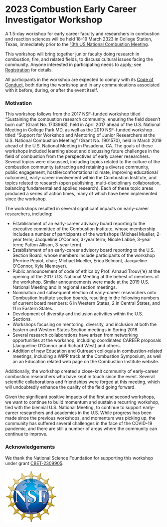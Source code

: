 # 2023 Combustion Early Career Investigator Workshop

A 1.5-day workshop for early career faculty and researchers in combustion and reaction sciences
will be held 18–19 March 2323 in College Station, Texas, immediately prior to the
[13th US National Combustion Meeting](https://wssci.us/meetings/ncm2019/).

This workshop will bring together junior faculty doing research in combustion, fire, and related fields, to discuss cultural issues facing the community. Anyone interested in participating needs to apply; see [Registration](registration.md) for details.

All participants in the workshop are expected to comply with its [Code of Conduct](code-of-conduct.md),
both during the workshop and in any communications associated with it before, during, or after the event itself.

### Motivation

This workshop follows from the 2017 NSF-funded workshop titled “Sustaining the combustion research community: ensuring the field doesn’t burn out” (Grant No. 1733968), held in April 2017 ahead of the U.S. National Meeting in College Park MD, as well as the 2019 NSF-funded workshop titled “Support for Workshop and Mentoring of Junior Researchers at the U.S. National Combustion Meeting” (Grant No. 1901570), held in March 2019 ahead of the U.S. National Meeting in Pasadena, CA.
The goals of these workshops included learning about and discussing future challenges in the field of combustion from the perspectives of early career researchers. Several topics were discussed, including topics related to the culture of the combustion community (attracting and retaining a diverse community, public engagement, hostile/confrontational climate, improving educational outcomes), early-career involvement within the Combustion Institute, and topics related to research (open publishing, multi-disciplinary collaboration, balancing fundamental and applied research). Each of these topic areas produced a series of action times, many of which have been implemented since the workshop.

The workshops resulted in several significant impacts on early-career researchers, including:
- Establishment of an early-career advisory board reporting to the executive committee of the Combustion Institute, whose membership includes a number of participants of the workshops (Michael Mueller, 2-year term; Jacqueline O'Connor, 3-year term; Nicole Labbe, 3-year term; Patton Allison, 3-year term).
- Establishment of an early-career advisory board reporting to the U.S. Section Board, whose members include participants of the workshop (Perrine Pepiot, chair; Michael Mueller, Erica Belmont, Jacqueline O'Connor, Kyle Niemeyer).
- Public announcement of code of ethics by Prof. Arnaud Trouv{\'e} at the opening of the 2017 U.S. National Meeting at the behest of members of the workshop. Similar announcements were made at the 2019 U.S. National Meeting and in regional section meetings.
- Nomination and subsequent election of early-career researchers onto Combustion Institute section boards, resulting in the following numbers of current board members: 6 in Western States, 2 in Central States, and 11 in Eastern States.
- Development of diversity and inclusion activities within the U.S. Sections.
- Workshops focusing on mentoring, diversity, and inclusion at both the Eastern and Western States Section meetings in Spring 2018.
- Several research collaborations have arisen from networking opportunities at the workshop, including coordinated CAREER proposals (Jacqueline O’Connor and Richard West) and others.
- Addition of new Education and Outreach colloquia in combustion-related meetings, including a WiPP track at the Combustion Symposium, as well an an Education related web page on the Combustion Institute website. 

Additionally, the workshop created a close-knit community of early-career combustion researchers who have kept in touch since the event. Several scientific collaborations and friendships were forged at this meeting, which will undoubtedly enhance the quality of the field going forward.

Given the significant positive impacts of the first and second workshops, we want to continue to build momentum and sustain a recurring workshop, tied with the biennial U.S. National Meeting, to continue to support early-career researchers and academics in the U.S. While progress has been made since the previous workshops, and momentum was picking up, the community has suffered several challenges in the face of the COVID-19 pandemic, and there are still a number of areas where the community can continue to improve.

### Acknowledgements

We thank the National Science Foundation for supporting this workshop under grant [CBET-2309905](https://www.nsf.gov/awardsearch/showAward?AWD_ID=2309905&HistoricalAwards=false).

![NSF logo](/nsf-logo.jpg)
